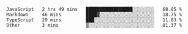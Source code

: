 
<!--
**xy406043/xy406043** is a ✨ _special_ ✨ repository because its `README.md` (this file) appears on your GitHub profile.

Here are some ideas to get you started:

- 🔭 I’m currently working on ...
- 🌱 I’m currently learning ...
- 👯 I’m looking to collaborate on ...
- 🤔 I’m looking for help with ...
- 💬 Ask me about ...
- 📫 How to reach me: ...
- 😄 Pronouns: ...
- ⚡ Fun fact: ...
-->

<!--START_SECTION:waka-->

```text
JavaScript   2 hrs 49 mins   █████████████████░░░░░░░░   68.05 %
Markdown     46 mins         ████▓░░░░░░░░░░░░░░░░░░░░   18.75 %
TypeScript   29 mins         ███░░░░░░░░░░░░░░░░░░░░░░   11.83 %
Other        3 mins          ▒░░░░░░░░░░░░░░░░░░░░░░░░   01.37 %
```

<!--END_SECTION:waka-->
